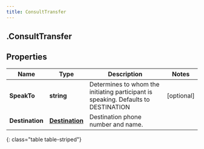 ```yaml
---
title: ConsultTransfer
---
```

## .ConsultTransfer

## Properties

|Name | Type | Description | Notes|
|------------ | ------------- | ------------- | -------------|
| **SpeakTo** | **string** | Determines to whom the initiating participant is speaking. Defaults to DESTINATION | [optional] |
| **Destination** | [**Destination**](Destination.html) | Destination phone number and name. | |
{: class="table table-striped"}


